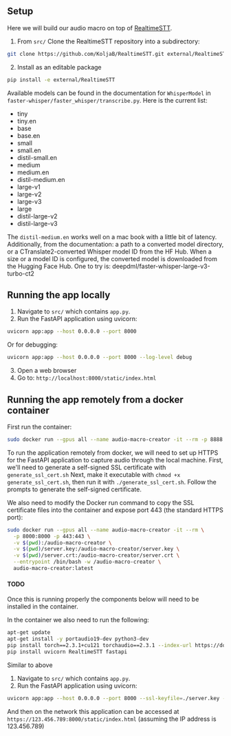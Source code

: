 ## Setup

Here we will build our audio macro on top of [RealtimeSTT](https://github.com/KoljaB/RealtimeSTT/tree/master). 

1. From `src/` Clone the RealtimeSTT repository into a subdirectory: 
```bash
git clone https://github.com/KoljaB/RealtimeSTT.git external/RealtimeSTT
```
2. Install as an editable package
```bash
pip install -e external/RealtimeSTT
```

Available models can be found in the documentation for `WhisperModel` in `faster-whisper/faster_whisper/transcribe.py`. Here is the current list:

- tiny 
- tiny.en 
- base
- base.en
- small 
- small.en
- distil-small.en
- medium
- medium.en
- distil-medium.en
- large-v1
- large-v2
- large-v3
- large
- distil-large-v2
- distil-large-v3

The `distil-medium.en` works well on a mac book with a little bit of latency. Additionally, from the documentation: a path to a converted model directory, or a CTranslate2-converted Whisper model ID from the HF Hub. When a size or a model ID is configured, the converted model is downloaded from the Hugging Face Hub. One to try is: deepdml/faster-whisper-large-v3-turbo-ct2

## Running the app locally
1. Navigate to `src/` which contains `app.py`.
2. Run the FastAPI application using uvicorn:
```bash
uvicorn app:app --host 0.0.0.0 --port 8000
```
Or for debugging:
```bash
uvicorn app:app --host 0.0.0.0 --port 8000 --log-level debug
```
3. Open a web browser
4. Go to: `http://localhost:8000/static/index.html`

## Running the app remotely from a docker container

First run the container:

```bash
sudo docker run --gpus all --name audio-macro-creator -it --rm -p 8888:8888 -p 8501:8501 -p 8000:8000 --entrypoint /bin/bash -w /audio-macro-creator -v $(pwd):/audio-macro-creator audio-macro-creator:latest
```

To run the application remotely from docker, we will need to set up HTTPS for the FastAPI application to capture audio through the local machine. 
First, we'll need to generate a self-signed SSL certificate with `generate_ssl_cert.sh` 
Next, make it executable with `chmod +x generate_ssl_cert.sh`, then run it with `./generate_ssl_cert.sh`. Follow the prompts to generate the self-signed certificate.

We also need to modify the Docker run command to copy the SSL certificate files into the container and expose port 443 (the standard HTTPS port):
```bash
sudo docker run --gpus all --name audio-macro-creator -it --rm \
  -p 8000:8000 -p 443:443 \
  -v $(pwd):/audio-macro-creator \
  -v $(pwd)/server.key:/audio-macro-creator/server.key \
  -v $(pwd)/server.crt:/audio-macro-creator/server.crt \
  --entrypoint /bin/bash -w /audio-macro-creator \
  audio-macro-creator:latest
```

#### TODO 
Once this is running properly the components below will need to be installed in the container.

In the container we also need to run the following:
```bash
apt-get update
apt-get install -y portaudio19-dev python3-dev
pip install torch==2.3.1+cu121 torchaudio==2.3.1 --index-url https://download.pytorch.org/whl/cu121
pip install uvicorn RealtimeSTT fastapi
```

Similar to above

1. Navigate to `src/` which contains `app.py`.
2. Run the FastAPI application using uvicorn:
```bash
uvicorn app:app --host 0.0.0.0 --port 8000 --ssl-keyfile=./server.key --ssl-certfile=./server.crt
```

And then on the network this application can be accessed at `https://123.456.789:8000/static/index.html` (assuming the IP address is 123.456.789)